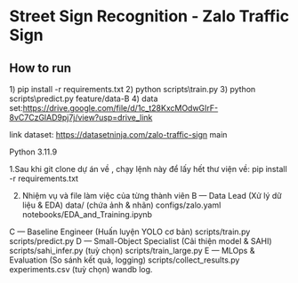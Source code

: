 # Street Sign Recognition - Zalo Traffic Sign 
## How to run 
1\) pip install -r requirements.txt 
2\) python scripts\train.py 
3\) python scripts\predict.py 
feature/data-B
4\) data set:https://drive.google.com/file/d/1c_t28KxcMOdwGIrF-8vC7CzGlAD9pj7j/view?usp=drive_link


link dataset: https://datasetninja.com/zalo-traffic-sign
 main

Python 3.11.9

1.Sau khi git clone dự án về , chạy lệnh này để lấy hết thư viện về:
pip install -r requirements.txt


2. Nhiệm vụ và file làm việc của từng thành viên
B — Data Lead (Xử lý dữ liệu & EDA)
    data/ (chứa ảnh & nhãn)
    configs/zalo.yaml
    notebooks/EDA_and_Training.ipynb

C — Baseline Engineer (Huấn luyện YOLO cơ bản)
    scripts/train.py
    scripts/predict.py
D — Small-Object Specialist (Cải thiện model & SAHI)
    scripts/sahi_infer.py
    (tuỳ chọn) scripts/train_large.py
E — MLOps & Evaluation (So sánh kết quả, logging)
    scripts/collect_results.py
    experiments.csv
    (tuỳ chọn) wandb log.


